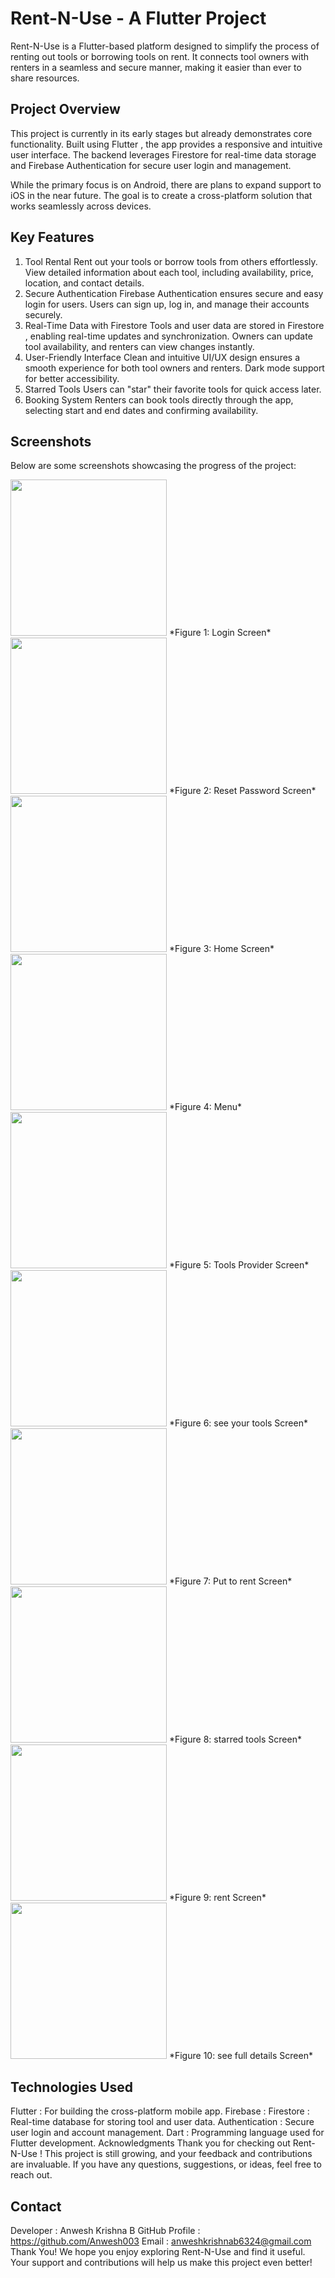 # Rent-N-Use - A Flutter Project
Rent-N-Use is a Flutter-based platform designed to simplify the process of renting out tools or borrowing tools on rent. It connects tool owners with renters in a seamless and secure manner, making it easier than ever to share resources.

## Project Overview
This project is currently in its early stages but already demonstrates core functionality. Built using Flutter , the app provides a responsive and intuitive user interface. The backend leverages Firestore for real-time data storage and Firebase Authentication for secure user login and management.

While the primary focus is on Android, there are plans to expand support to iOS in the near future. The goal is to create a cross-platform solution that works seamlessly across devices.

## Key Features
1. Tool Rental
Rent out your tools or borrow tools from others effortlessly.
View detailed information about each tool, including availability, price, location, and contact details.
2. Secure Authentication
Firebase Authentication ensures secure and easy login for users.
Users can sign up, log in, and manage their accounts securely.
3. Real-Time Data with Firestore
Tools and user data are stored in Firestore , enabling real-time updates and synchronization.
Owners can update tool availability, and renters can view changes instantly.
4. User-Friendly Interface
Clean and intuitive UI/UX design ensures a smooth experience for both tool owners and renters.
Dark mode support for better accessibility.
5. Starred Tools
Users can "star" their favorite tools for quick access later.
6. Booking System
Renters can book tools directly through the app, selecting start and end dates and confirming availability.

## Screenshots
Below are some screenshots showcasing the progress of the project:

<img src="screenshots/screenshot1.png" width="250" />  
*Figure 1: Login Screen* 
<img src="screenshots/screenshot2.png" width="250" />  
*Figure 2: Reset Password Screen*
<img src="screenshots/screenshot3.png" width="250" />  
*Figure 3: Home Screen* 
<img src="screenshots/screenshot4.png" width="250" />  
*Figure 4: Menu*
<img src="screenshots/screenshot5.png" width="250" />  
*Figure 5: Tools Provider Screen* 
<img src="screenshots/screenshot6.png" width="250" />  
*Figure 6: see your tools Screen*
<img src="screenshots/screenshot7.png" width="250" />  
*Figure 7: Put to rent Screen* 
<img src="screenshots/screenshot8.png" width="250" />  
*Figure 8: starred tools Screen*
<img src="screenshots/screenshot9.png" width="250" />  
*Figure 9: rent Screen* 
<img src="screenshots/screenshot10.png" width="250" /> 
*Figure 10: see full details Screen*






## Technologies Used
Flutter : For building the cross-platform mobile app.
Firebase :
Firestore : Real-time database for storing tool and user data.
Authentication : Secure user login and account management.
Dart : Programming language used for Flutter development.
Acknowledgments
Thank you for checking out Rent-N-Use ! This project is still growing, and your feedback and contributions are invaluable. If you have any questions, suggestions, or ideas, feel free to reach out.

## Contact
Developer : Anwesh Krishna B
GitHub Profile : https://github.com/Anwesh003
Email : anweshkrishnab6324@gmail.com
Thank You!
We hope you enjoy exploring Rent-N-Use and find it useful. Your support and contributions will help us make this project even better!
